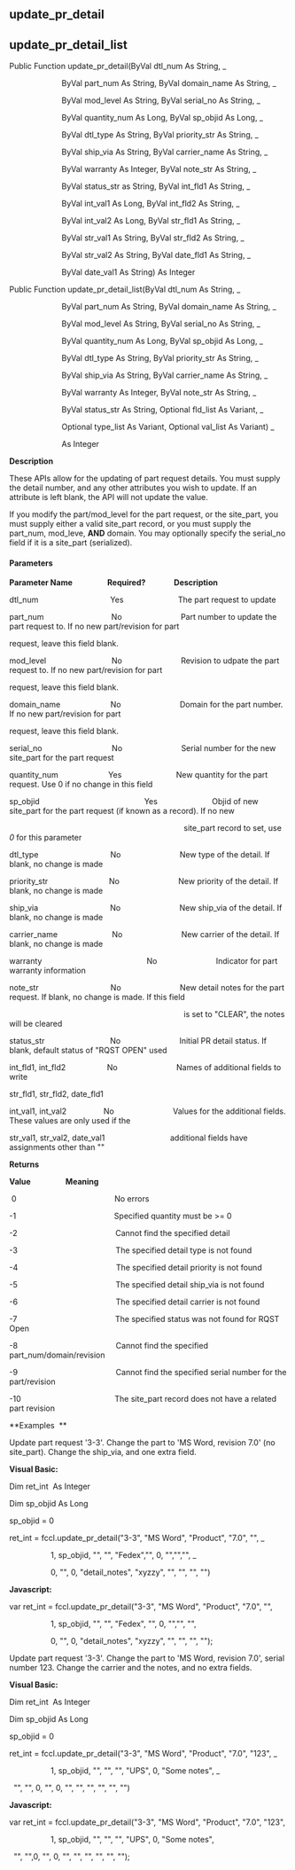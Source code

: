 update_pr_detail
------------------

update_pr_detail_list
-----------------------

Public Function update_pr_detail(ByVal dtl_num As String, _

                        ByVal part_num As String, ByVal domain_name As String, _

                        ByVal mod_level As String, ByVal serial_no As String, _

                        ByVal quantity_num As Long, ByVal sp_objid As Long, _

                        ByVal dtl_type As String, ByVal priority_str As String, _

                        ByVal ship_via As String, ByVal carrier_name As String, _

                        ByVal warranty As Integer, ByVal note_str As String, _

                        ByVal status_str as String, ByVal int_fld1 As String, _

                        ByVal int_val1 As Long, ByVal int_fld2 As String, _

                        ByVal int_val2 As Long, ByVal str_fld1 As String, _

                        ByVal str_val1 As String, ByVal str_fld2 As String, _

                        ByVal str_val2 As String, ByVal date_fld1 As String, _

                        ByVal date_val1 As String) As Integer

Public Function update_pr_detail_list(ByVal dtl_num As String, _

                        ByVal part_num As String, ByVal domain_name As String, _

                        ByVal mod_level As String, ByVal serial_no As String, _

                        ByVal quantity_num As Long, ByVal sp_objid As Long, _

                        ByVal dtl_type As String, ByVal priority_str As String, _

                        ByVal ship_via As String, ByVal carrier_name As String, _

                        ByVal warranty As Integer, ByVal note_str As String, _

                        ByVal status_str As String, Optional fld_list As Variant, _

                        Optional type_list As Variant, Optional val_list As Variant) _

                        As Integer

**Description**

These APIs allow for the updating of part request details. You must supply the detail number, and any other attributes you wish to update. If an attribute is left blank, the API will not update the value.

If you modify the part/mod_level for the part request, or the site_part, you must supply either a valid site_part record, or you must supply the part_num, mod_leve, **AND** domain. You may optionally specify the serial_no field if it is a site_part (serialized).

#### Parameters
**Parameter Name**                **Required?**             **Description**

dtl_num                                 Yes                         The part request to update

part_num                               No                           Part number to update the part request to. If no new part/revision for part

request, leave this field blank.

mod_level                              No                           Revision to udpate the part request to. If no new part/revision for part

request, leave this field blank.

domain_name                       No                           Domain for the part number. If no new part/revision for part

request, leave this field blank.

serial_no                                No                           Serial number for the new site_part for the part request

quantity_num                       Yes                         New quantity for the part request. Use 0 if no change in this field

sp_objid                                                Yes                         Objid of new site_part for the part request (if known as a record). If no new

                                                                                site_part record to set, use _0_ for this parameter

dtl_type                                 No                           New type of the detail. If blank, no change is made

priority_str                            No                           New priority of the detail. If blank, no change is made

ship_via                                 No                           New ship_via of the detail. If blank, no change is made

carrier_name                         No                           New carrier of the detail. If blank, no change is made

warranty                                                No                           Indicator for part warranty information

note_str                                 No                           New detail notes for the part request. If blank, no change is made. If this field

                                                                                is set to "CLEAR", the notes will be cleared

status_str                              No                           Initial PR detail status. If blank, default status of "RQST OPEN" used

int_fld1, int_fld2                   No                           Names of additional fields to write

str_fld1, str_fld2, date_fld1

int_val1, int_val2                 No                           Values for the additional fields. These values are only used if the

str_val1, str_val2, date_val1                              additional fields have assignments other than ""

**Returns**

**Value**                **Meaning**

 0                                             No errors

-1                                             Specified quantity must be >= 0

-2                                             Cannot find the specified detail

-3                                             The specified detail type is not found

-4                                             The specified detail priority is not found

-5                                             The specified detail ship_via is not found

-6                                             The specified detail carrier is not found

-7                                             The specified status was not found for RQST Open

-8                                             Cannot find the specified part_num/domain/revision

-9                                             Cannot find the specified serial number for the part/revision

-10                                           The site_part record does not have a related part revision

**Examples  **

 Update part request '3-3'. Change the part to 'MS Word, revision 7.0' (no site_part). Change the ship_via, and one extra field.

**Visual Basic:**

Dim ret_int  As Integer

Dim sp_objid As Long

sp_objid = 0

ret_int = fccl.update_pr_detail("3-3", "MS Word", "Product", "7.0", "", _

                   1, sp_objid, "", "", "Fedex","", 0, "","","", _

                   0, "", 0, "detail_notes", "xyzzy", "", "", "", "")

**Javascript:**

var ret_int = fccl.update_pr_detail("3-3", "MS Word", "Product", "7.0", "",

                   1, sp_objid, "", "", "Fedex", "", 0, "","", "",

                   0, "", 0, "detail_notes", "xyzzy", "", "", "", "");

 Update part request '3-3'. Change the part to 'MS Word, revision 7.0', serial number 123. Change the carrier and the notes, and no extra fields.

**Visual Basic:**

Dim ret_int  As Integer

Dim sp_objid As Long

sp_objid = 0

ret_int = fccl.update_pr_detail("3-3", "MS Word", "Product", "7.0", "123", _

                   1, sp_objid, "", "", "", "UPS", 0, "Some notes", _

  "", "", 0, "", 0, "", "", "", "", "", "")

**Javascript:**

var ret_int = fccl.update_pr_detail("3-3", "MS Word", "Product", "7.0", "123",

                   1, sp_objid, "", "", "", "UPS", 0, "Some notes",

  "", "",0, "", 0, "", "", "", "", "", "");